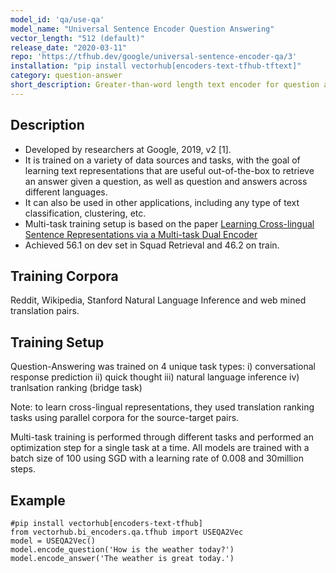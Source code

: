 ```yaml
---
model_id: 'qa/use-qa'
model_name: "Universal Sentence Encoder Question Answering"
vector_length: "512 (default)"
release_date: "2020-03-11"
repo: 'https://tfhub.dev/google/universal-sentence-encoder-qa/3'
installation: "pip install vectorhub[encoders-text-tfhub-tftext]"
category: question-answer
short_description: Greater-than-word length text encoder for question answer retrieval.
---
```


## Description

- Developed by researchers at Google, 2019, v2 [1].
- It is trained on a variety of data sources and tasks, with the goal of learning text representations that 
are useful out-of-the-box to retrieve an answer given a question, as well as question and answers across different languages.
- It can also be used in other applications, including any type of text classification, clustering, etc.
- Multi-task training setup is based on the paper [Learning Cross-lingual Sentence Representations via a Multi-task Dual Encoder](https://arxiv.org/pdf/1810.12836.pdf)
- Achieved 56.1 on dev set in Squad Retrieval and 46.2 on train.

## Training Corpora

Reddit, Wikipedia, Stanford Natural Language Inference and web mined translation pairs.

## Training Setup 

Question-Answering was trained on 4 unique task types:
i) conversational response prediction
ii) quick thought 
iii) natural language inference 
iv) tranlsation ranking (bridge task)

Note: to learn cross-lingual representations, they used translation ranking tasks using parallel corpora for the source-target pairs. 

Multi-task training is performed through different tasks and performed an optimization step for a single task at a time. 
All models are trained with a batch size of 100 using SGD with a learning rate of 0.008 and 30million steps.

## Example

```
#pip install vectorhub[encoders-text-tfhub]
from vectorhub.bi_encoders.qa.tfhub import USEQA2Vec
model = USEQA2Vec()
model.encode_question('How is the weather today?')
model.encode_answer('The weather is great today.')
```
